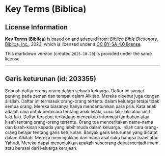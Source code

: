 # Key Terms (Biblica)

## License Information

**Key Terms (Biblica)** is based on and adapted from: _Biblica Bible Dictionary_, [Biblica, Inc.](https://www.biblica.com/), 2023, which is licensed under a [CC BY-SA 4.0 license](https://creativecommons.org/licenses/by-sa/4.0/legalcode.en).

This markdown version (created `2025-10-20`) is provided under the same license.



--------------------------------

## Garis keturunan (id: 203355)

Sebuah daftar orang\-orang dalam sebuah keluarga. Daftar ini sangat penting pada zaman dan tempat dalam Alkitab. Mereka disebut juga dengan silsilah. Daftar ini termasuk orang\-orang tertentu dalam keluarga tetapi tidak semua orang. Mereka biasanya hanya mencantumkan para pria. Kata anak adalah cara untuk berbicara tentang anak lelaki, cucu laki\-laki atau cicit laki\-laki. Daftar tersebut terkadang mencakup informasi tambahan atau kisah tentang orang\-orang tertentu. Orang tua menceritakan nama\-nama dan kisah\-kisah kepada yang lebih muda dalam keluarga. Inilah cara orang\-orang belajar tentang garis keturunan. Banyak garis keturunan yang dicatat dalam Alkitab. Mereka menunjukkan dari mana asal suku bangsa Israel atau Yahudi. Mereka dapat menunjukkan apakah seseorang dapat menjadi imam atau berasal dari keluarga kerajaan. 


